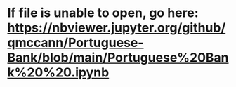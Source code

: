 # If file is unable to open, go here: https://nbviewer.jupyter.org/github/qmccann/Portuguese-Bank/blob/main/Portuguese%20Bank%20%20.ipynb

